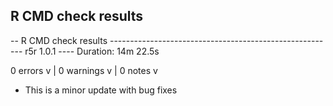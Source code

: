 ## R CMD check results

-- R CMD check results -------------------------------------------------------- r5r 1.0.1 ----
Duration: 14m 22.5s

0 errors v | 0 warnings v | 0 notes v

* This is a minor update with bug fixes
